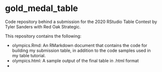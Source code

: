 # gold_medal_table
Code repository behind a submission for the 2020 RStudio Table Contest by Tyler Sanders with Red Oak Strategic. 

This repository contains the following: 
- olympics.Rmd: An RMarkdown document that contains the code for building my submission table, in addition to the code samples used in my table tutorial. 
- olympics.html: A sample output of the final table in .html format 
- 
